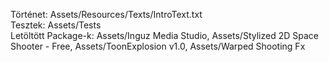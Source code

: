 Történet: Assets/Resources/Texts/IntroText.txt <br/>
Tesztek: Assets/Tests <br/>
Letöltött Package-k: Assets/Inguz Media Studio, Assets/Stylized 2D Space Shooter - Free, Assets/ToonExplosion v1.0, Assets/Warped Shooting Fx <br/>
